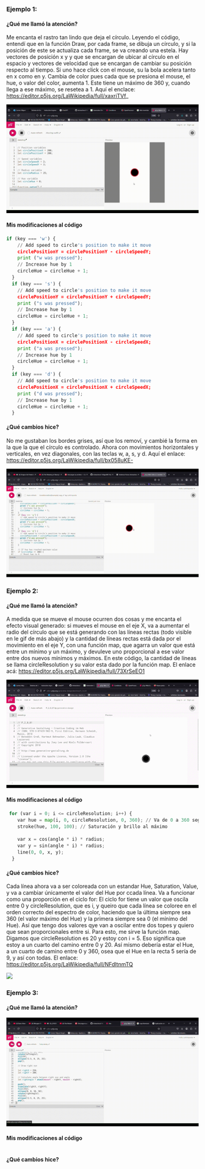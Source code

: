 ### Ejemplo 1:
#### ¿Qué me llamó la atención?

Me encanta el rastro tan lindo que deja el círculo. Leyendo el código, entendí que en la función Draw, por cada frame, se dibuja un círculo, y si la posición de este se actualiza cada frame, se va creando una estela. Hay vectores de posición x y y que se encargan de ubicar al círculo en el espacio y vectores de velocidad que se encargan de cambiar su posición respecto al tiempo. Si uno hace click con el mouse, su la bola acelera tanto en x como en y. Cambia de color pues cada que se presiona el mouse, el hue, o valor del color, aumenta 1. Este tiene un máximo de 360 y, cuando llega a ese máximo, se resetea a 1. Aquí el enclace: https://editor.p5js.org/LaWikipedia/full/xaxriTVf_

![](RastrodeColores.gif)

#### Mis modificaciones al código

```py
if (key === 'w') {
    // Add speed to circle's position to make it move
    circlePositionY = circlePositionY - circleSpeedY;
    print ("w was pressed");
    // Increase hue by 1
    circleHue = circleHue + 1;
  }
  if (key === 's') {
    // Add speed to circle's position to make it move
    circlePositionY = circlePositionY + circleSpeedY;
    print ("s was pressed");
    // Increase hue by 1
    circleHue = circleHue + 1;
  }
  if (key === 'a') {
    // Add speed to circle's position to make it move
    circlePositionX = circlePositionX - circleSpeedX;
    print ("a was pressed");
    // Increase hue by 1
    circleHue = circleHue + 1;
  }
  if (key === 'd') {
    // Add speed to circle's position to make it move
    circlePositionX = circlePositionX + circleSpeedX;
    print ("d was pressed");
    // Increase hue by 1
    circleHue = circleHue + 1;
  }
```

#### ¿Qué cambios hice?

No me gustaban los bordes grises, así que los removí, y cambié la forma en la que la que el círculo es controlado. Ahora con movimientos horizontales y verticales, en vez diagonales, con las teclas w, a, s, y d. Aquí el enlace: https://editor.p5js.org/LaWikipedia/full/bx058uKE-

![](RastrodeColoresPropio.gif)

### Ejemplo 2:
#### ¿Qué me llamó la atención?

A medida que se mueve el mouse ocurren dos cosas y me encanta el efecto visual generado: si mueves el mouse en el eje X, va a aumentar el radio del círculo que se está generando con las líneas rectas (todo visible en le gif de más abajo) y la cantidad de líneas rectas está dada por el movimiento en el eje Y, con una función map, que agarra un valor que está entre un mínimo y un máximo, y devuleve uno proporcional a ese valor entre dos nuevos mínimos y máximos. En este código, la cantidad de líneas se llama circleResolution y su valor esta dado por la función map. El enlace acá: https://editor.p5js.org/LaWikipedia/full/73XrSeEO1

![](LineasRotatorias.gif)

#### Mis modificaciones al código

```py
 for (var i = 0; i <= circleResolution; i++) {
    var hue = map(i, 0, circleResolution, 0, 360); // Va de 0 a 360 según la línea
    stroke(hue, 100, 100); // Saturación y brillo al máximo

    var x = cos(angle * i) * radius;
    var y = sin(angle * i) * radius;
    line(0, 0, x, y);
  }
```

#### ¿Qué cambios hice?

Cada línea ahora va a ser coloreada con un estandar Hue, Saturation, Value, y va a cambiar únicamente el valor del Hue por ccada línea. Va a funcionar como una proporción en el ciclo for: El ciclo for tiene un valor que oscila entre 0 y circleResolution, que es i, y queiro que cada línea se coloree en el orden correcto del espectro de color, haciendo que la última siempre sea 360 (el valor máximo del Hue) y la primera siempre sea 0 (el mínimo del Hue). Así que tengo dos valores qye van a oscilar entre dos topes y quiero que sean proporcionales entre si. Para esto, me sirve la función map. Digamos que circleResolution es 20 y estoy con i = 5. Eso significa que estoy a un cuarto del camino entre 0 y 20. Así mismo debería estar el Hue, a un cuarto de camino entre 0 y 360, osea que el Hue en la recta 5 sería de 9, y así con todas. El enlace: https://editor.p5js.org/LaWikipedia/full/NFdltnmTQ

![](LineasRotatorias(Propio).gif)

### Ejemplo 3:
#### ¿Qué me llamó la atención?

![](Aim.gif)

#### Mis modificaciones al código

```py
```

#### ¿Qué cambios hice?

